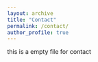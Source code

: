 ```yaml
---
layout: archive
title: "Contact"
permalink: /contact/
author_profile: true
---
```


this is a empty file for contact 
